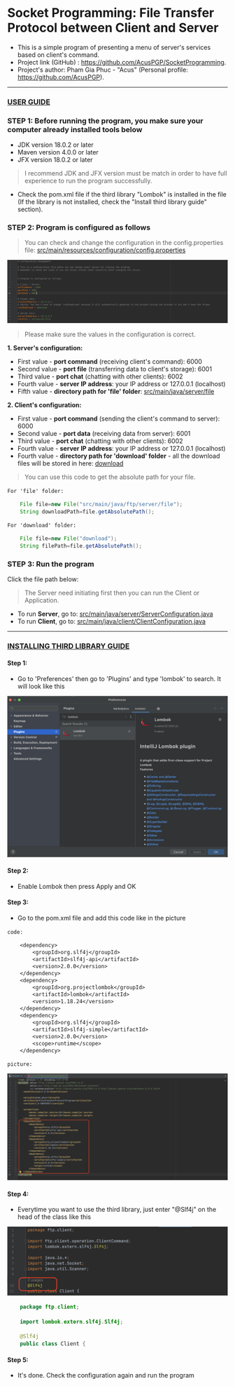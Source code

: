 # Socket Programming: File Transfer Protocol between Client and Server

- This is a simple program of presenting a menu of server's services based on client's command.
- Project link (GitHub) : https://github.com/AcusPGP/SocketProgramming.
- Project's author: Pham Gia Phuc - "Acus" (Personal profile: https://github.com/AcusPGP).

-----------------------------------
<ins>

### USER GUIDE

</ins>

### STEP 1: Before running the program, you make sure your computer already installed tools below

- JDK version 18.0.2 or later
- Maven version 4.0.0 or later
- JFX version 18.0.2 or later

> I recommend JDK and JFX version must be match in order to have full experience to run the program successfully.

- Check the pom.xml file if the third library "Lombok" is installed in the file
  (If the library is not installed, check the "Install third library guide" section).

### STEP 2: Program is configured as follows

> You can check and change the configuration in the config.properties file: [src/main/resources/configuration/config.properties](src/main/resources/configuration/config.properties)

![](src/main/resources/configuration/readme_photo/img1.png)

> Please make sure the values in the configuration is correct.

**1. Server's configuration:**

- First value - **port command** (receiving client's command): 6000
- Second value - **port file** (transferring data to client's storage): 6001
- Third value - **port chat** (chatting with other clients): 6002
- Fourth value - **server IP address**: your IP address or 127.0.0.1 (localhost)
- Fifth value - **directory path for 'file' folder**: [src/main/java/server/file](src/main/java/server/file)

**2. Client's configuration:**

- First value - **port command** (sending the client's command to server): 6000
- Second value - **port data** (receiving data from server): 6001
- Third value - **port chat** (chatting with other clients): 6002
- Fourth value - **server IP address**: your IP address or 127.0.0.1 (localhost)
- Fourth value - **directory path for 'download' folder** - all the download files will be stored in here: [download](download)

> You can use this code to get the absolute path for your file.

`For 'file' folder:`

```java
    File file=new File("src/main/java/ftp/server/file");
    String downloadPath=file.getAbsolutePath();
```

`For 'download' folder:`

```java
    File file=new File("download");
    String filePath=file.getAbsolutePath();
```

### STEP 3: Run the program
Click the file path below:

>The Server need initiating first then you can run the Client or Application.

- To run **Server**, go to: [src/main/java/server/ServerConfiguration.java](src/main/java/server/ServerConfiguration.java)
- To run **Client**, go to: [src/main/java/client/ClientConfiguration.java](src/main/java/client/ClientConfiguration.java)

-----------------------------------

<ins>

### INSTALLING THIRD LIBRARY GUIDE

</ins>

#### Step 1:

- Go to 'Preferences' then go to 'Plugins' and type 'lombok' to search. It will look like this

![](src/main/resources/configuration/readme_photo/img4.png)


#### Step 2:

- Enable Lombok then press Apply and OK

#### Step 3:

- Go to the pom.xml file and add this code like in the picture

`code:`

```
    <dependency>
        <groupId>org.slf4j</groupId>
        <artifactId>slf4j-api</artifactId>
        <version>2.0.0</version>
    </dependency>
    <dependency>
        <groupId>org.projectlombok</groupId>
        <artifactId>lombok</artifactId>
        <version>1.18.24</version>
    </dependency>
    <dependency>
        <groupId>org.slf4j</groupId>
        <artifactId>slf4j-simple</artifactId>
        <version>2.0.0</version>
        <scope>runtime</scope>
    </dependency>
```

`picture:`

![](src/main/resources/configuration/readme_photo/img5.png)

#### Step 4:

- Everytime you want to use the third library, just enter "@Slf4j" on the head of the class like this

![](src/main/resources/configuration/readme_photo/img6.png)

```java
    package ftp.client;
    
    import lombok.extern.slf4j.Slf4j;
        
    @Slf4j 
    public class Client {
```

#### Step 5:

- It's done. Check the configuration again and run the program